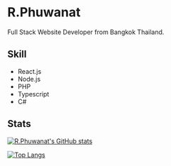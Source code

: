 # R.Phuwanat
Full Stack Website Developer from Bangkok Thailand.

## Skill
- React.js
- Node.js
- PHP
- Typescript
- C#

## Stats

[![R.Phuwanat's GitHub stats](https://github-readme-stats.vercel.app/api?username=pwnrrk)](https://github.com/anuraghazra/github-readme-stats)



[![Top Langs](https://github-readme-stats.vercel.app/api/top-langs/?username=pwnrrk&langs_count=8)](https://github.com/anuraghazra/github-readme-stats)




